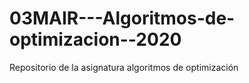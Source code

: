 # 03MAIR---Algoritmos-de-optimizacion--2020
Repositorio de la asignatura algoritmos de optimización
